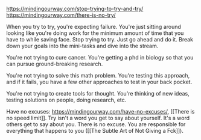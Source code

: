 https://mindingourway.com/stop-trying-to-try-and-try/
https://mindingourway.com/there-is-no-try/

When you try to try, you're expecting failure. You're just sitting around looking like you're doing work for the minimum amount of time that you have to while saving face. Stop trying to try. Just go ahead and do it. Break down your goals into the mini-tasks and dive into the stream. 

You're not trying to cure cancer. You're getting a phd in biology so that you can pursue ground-breaking research.

You're not trying to solve this math problem. You're testing this approach, and if it fails, you have a few other approaches to test in your back pocket. 

You're not trying to create tools for thought. You're thinking of new ideas, testing solutions on people, doing research, etc.

Have no excuses: https://mindingourway.com/have-no-excuses/, [[There is no speed limit]]. Try isn't a word you get to say about yourself. It's a word others get to say about you. There is no excuse. You are responsible for everything that happens to you ([[The Subtle Art of Not Giving a Fck]]).

